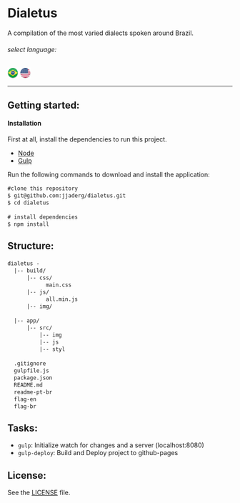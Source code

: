 # Dialetus

A compilation of the most varied dialects spoken around Brazil.

###### select language:
[![](flag-br.png)](readme-pt-br)
[![](flag-en.png)](README.md)

---

## Getting started:

#### Installation

First at all, install the dependencies to run this project.

* [Node](https://nodejs.org/en/)
* [Gulp](http://gulpjs.com)

Run the following commands to download and install the application:

    #clone this repository
    $ git@github.com:jjaderg/dialetus.git
    $ cd dialetus

    # install dependencies
    $ npm install


## Structure:

    dialetus -
      |-- build/
          |-- css/
                main.css
          |-- js/
                all.min.js
          |-- img/

      |-- app/    
          |-- src/
              |-- img
              |-- js
              |-- styl

      .gitignore
      gulpfile.js
      package.json
      README.md
      readme-pt-br
      flag-en
      flag-br

## Tasks:

* `gulp`: Initialize watch for changes and a server (localhost:8080)
* `gulp-deploy`: Build and Deploy project to github-pages

## License:

See the [LICENSE]() file.
